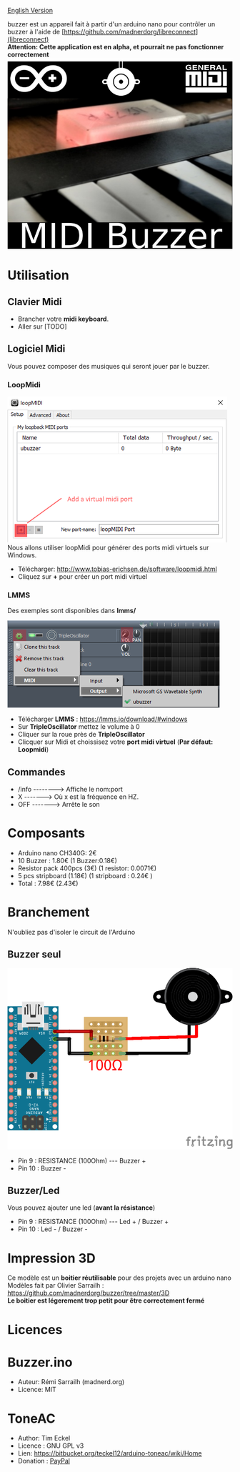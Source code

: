 [English Version](https://github.com/madnerdorg/buzzer/)

buzzer est un appareil fait à partir d'un arduino nano pour contrôler un buzzer à l'aide de [https://github.com/madnerdorg/libreconnect](libreconnect)   
**Attention: Cette application est en alpha, et pourrait ne pas fonctionner correctement**      
![Midi Buzzer](https://github.com/madnerdorg/buzzer/raw/master/doc/thumbnail_buzzer.png)  
# Utilisation
## Clavier Midi
* Brancher votre **midi keyboard**.
* Aller sur [TODO]

## Logiciel Midi
Vous pouvez composer des musiques qui seront jouer par le buzzer.   
### LoopMidi
![LoopMidi Add Midi Port](https://github.com/madnerdorg/buzzer/raw/master/doc/loopMidi.png)     
Nous allons utiliser loopMidi pour générer des ports midi virtuels sur Windows.
* Télécharger: http://www.tobias-erichsen.de/software/loopmidi.html   
* Cliquez sur **+** pour créer un port midi virtuel

### LMMS
Des exemples sont disponibles dans **lmms/**

![buzzer on LMMS](https://github.com/madnerdorg/buzzer/raw/master/doc/buzzer_lmms.png)
* Télécharger **LMMS** : https://lmms.io/download/#windows
* Sur **TripleOscillator** mettez le volume à 0
* Cliquer sur la roue près de **TripleOscillator**
* Clicquer sur Midi et choissisez votre **port midi virtuel** (**Par défaut: Loopmidi**)

## Commandes
* /info --------> Affiche le nom:port    
* X -------> Où x est la fréquence en HZ.
* OFF -------> Arrête le son    

# Composants
* Arduino nano CH340G: 2€    
* 10 Buzzer : 1.80€  (1 Buzzer:0.18€)  
* Resistor pack 400pcs (3€) (1 resistor: 0.0071€) 
* 5 pcs stripboard (1.18€) (1 stripboard : 0.24€ )  
* Total : 7.98€ (2.43€)   

# Branchement
N'oubliez pas d'isoler le circuit de l'Arduino  
## Buzzer seul
![UBuzzer Wiring](https://github.com/madnerdorg/buzzer/raw/master/doc/buzzer_wiring.png)   
* Pin 9 : RESISTANCE (100Ohm) --- Buzzer +   
* Pin 10 : Buzzer -    

## Buzzer/Led
Vous pouvez ajouter une led (**avant la résistance**)
* Pin 9 : RESISTANCE (100Ohm) --- Led + / Buzzer +   
* Pin 10 : Led - / Buzzer -    

# Impression 3D
Ce modèle est un **boitier réutilisable** pour des projets avec un arduino nano    
Modèles fait par Olivier Sarrailh : https://github.com/madnerdorg/buzzer/tree/master/3D    
**Le boitier est légerement trop petit pour être correctement fermé**

# Licences
# Buzzer.ino
* Auteur: Rémi Sarrailh (madnerd.org)   
* Licence: MIT

# ToneAC
* Author: Tim Eckel
* Licence : GNU GPL v3
* Lien: https://bitbucket.org/teckel12/arduino-toneac/wiki/Home
* Donation : [PayPal](https://bitbucket.org/teckel12/arduino-toneac/wiki/Home#!show-your-appreciation)